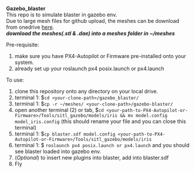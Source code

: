 **Gazebo_blaster**  
This repo is to simulate blaster in gazebo env.  
Due to large mesh files for github upload, the meshes can be download from onedrive [here](https://sutdapac-my.sharepoint.com/:f:/g/personal/shawndy_lee_mymail_sutd_edu_sg/EsQyjp9jQqNPop94Q5KunKcBZ7gmdm3C5dswb5PkM2I1QQ?e=kgyn6l).  
***download the meshes(.stl & .dae) into a meshes folder in ~/meshes***  
  
  
Pre-requisite:
1) make sure you have PX4-Autopilot or Firmware pre-installed onto your system.  
2) already set up your roslaunch px4 posix.launch or px4.launch   
  
To use:  
1) clone this repository onto any directory on your local drive.  
2) terminal 1: $`cd <your-clone-path>/gazebo_blaster/`  
3) terminal 1: $`cp -r ~/meshes/ <your-clone-path>/gazebo-blaster/`
4) open another terminal (2) or tab, $`cd <your-path-to-PX4-Autopilot-or-Firmware>/Tools/sitl_gazebo/models/iris && mv model.config model_iris.config` (this should rename your file and you can close this terminal)  
5) terminal 1: $`cp blaster.sdf model.config <your-path-to-PX4-Autopilot-or-Firmware>/Tools/sitl_gazebo/models/iris`  
6) terminal 1: $ `roslaunch px4 posix.launch or px4.launch` and you should see blaster loaded into gazebo env.  
7) (*Optional*) to insert new plugins into blaster, add into blaster.sdf  
8) Fly  
